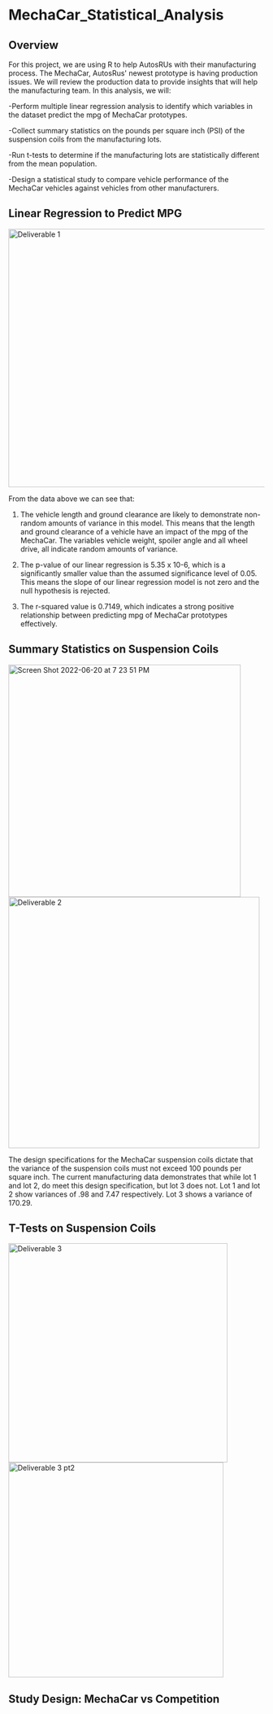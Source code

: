 # MechaCar_Statistical_Analysis

## Overview
For this project, we are using R to help AutosRUs with their manufacturing process. The MechaCar, AutosRus' newest prototype is having production issues. We will review the production data to provide insights that will help the manufacturing team. In this analysis, we will:

-Perform multiple linear regression analysis to identify which variables in the dataset predict the mpg of MechaCar prototypes.

-Collect summary statistics on the pounds per square inch (PSI) of the suspension coils from the manufacturing lots.

-Run t-tests to determine if the manufacturing lots are statistically different from the mean population.

-Design a statistical study to compare vehicle performance of the MechaCar vehicles against vehicles from other manufacturers.


## Linear Regression to Predict MPG
<img width="508" alt="Deliverable 1" src="https://user-images.githubusercontent.com/100978922/174683137-23b37ac6-589b-4b28-9719-261f94677768.png">

From the data above we can see that:

1. The vehicle length and ground clearance are likely to demonstrate non-random amounts of variance in this model. This means that the length and ground clearance of a vehicle have an impact of the mpg of the MechaCar. The variables vehicle weight, spoiler angle and all wheel drive, all indicate random amounts of variance.  

2. The p-value of our linear regression is 5.35 x 10-6, which is a significantly smaller value than the assumed significance level of 0.05. This means the slope of our linear regression model is not zero and the null hypothesis is rejected. 


3. The r-squared value is 0.7149, which indicates a strong positive relationship between predicting mpg of MechaCar prototypes effectively. 


## Summary Statistics on Suspension Coils
<img width="457" alt="Screen Shot 2022-06-20 at 7 23 51 PM" src="https://user-images.githubusercontent.com/100978922/174688411-e8020b7f-62cf-4956-94fd-737d90750fed.png">

<img width="494" alt="Deliverable 2" src="https://user-images.githubusercontent.com/100978922/174684276-7f1eb27e-348b-4aff-b5db-f8c15c9394f2.png">


The design specifications for the MechaCar suspension coils dictate that the variance of the suspension coils must not exceed 100 pounds per square inch. The current manufacturing data demonstrates that while lot 1 and lot 2, do meet this design specification, but lot 3 does not. Lot 1 and lot 2 show variances of .98 and 7.47 respectively. Lot 3 shows a variance of 170.29.


## T-Tests on Suspension Coils
<img width="431" alt="Deliverable 3" src="https://user-images.githubusercontent.com/100978922/174685134-04a6a7e6-58f3-41a2-97d9-4faea15ac8cd.png">



<img width="423" alt="Deliverable 3 pt2" src="https://user-images.githubusercontent.com/100978922/174685146-0b0468dc-886f-48c3-bd2e-e26e7992d303.png">



## Study Design: MechaCar vs Competition

